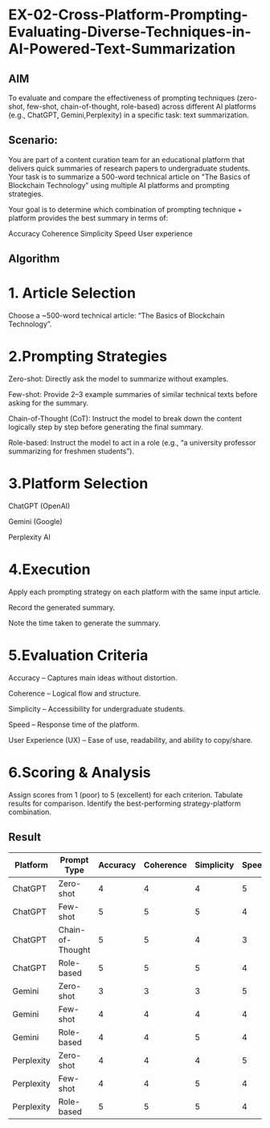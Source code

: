 # EX-02-Cross-Platform-Prompting-Evaluating-Diverse-Techniques-in-AI-Powered-Text-Summarization

## AIM
To evaluate and compare the effectiveness of prompting techniques (zero-shot, few-shot, chain-of-thought, role-based) across different AI platforms (e.g., ChatGPT, Gemini,Perplexity) in a specific task: text summarization.

## Scenario:
You are part of a content curation team for an educational platform that delivers quick summaries of research papers to undergraduate students. Your task is to summarize a 500-word technical article on "The Basics of Blockchain Technology" using multiple AI platforms and prompting strategies.

Your goal is to determine which combination of prompting technique + platform provides the best summary in terms of:

Accuracy
Coherence
Simplicity
Speed
User experience

## Algorithm

# 1. Article Selection

Choose a ~500-word technical article: “The Basics of Blockchain Technology”.

# 2.Prompting Strategies

Zero-shot: Directly ask the model to summarize without examples.

Few-shot: Provide 2–3 example summaries of similar technical texts before asking for the summary.

Chain-of-Thought (CoT): Instruct the model to break down the content logically step by step before generating the final summary.

Role-based: Instruct the model to act in a role (e.g., “a university professor summarizing for freshmen students”).

# 3.Platform Selection

ChatGPT (OpenAI)

Gemini (Google)

Perplexity AI

# 4.Execution

Apply each prompting strategy on each platform with the same input article.

Record the generated summary.

Note the time taken to generate the summary.

# 5.Evaluation Criteria

Accuracy – Captures main ideas without distortion.

Coherence – Logical flow and structure.

Simplicity – Accessibility for undergraduate students.

Speed – Response time of the platform.

User Experience (UX) – Ease of use, readability, and ability to copy/share.

# 6.Scoring & Analysis

Assign scores from 1 (poor) to 5 (excellent) for each criterion.
Tabulate results for comparison.
Identify the best-performing strategy-platform combination.

## Result
| Platform   | Prompt Type      | Accuracy | Coherence | Simplicity | Speed | UX | **Total (/25)** |
| ---------- | ---------------- | -------- | --------- | ---------- | ----- | -- | --------------- |
| ChatGPT    | Zero-shot        | 4        | 4         | 4          | 5     | 5  | 22              |
| ChatGPT    | Few-shot         | 5        | 5         | 5          | 4     | 5  | **24**          |
| ChatGPT    | Chain-of-Thought | 5        | 5         | 4          | 3     | 5  | 22              |
| ChatGPT    | Role-based       | 5        | 5         | 5          | 4     | 5  | **24**          |
| Gemini     | Zero-shot        | 3        | 3         | 3          | 5     | 4  | 18              |
| Gemini     | Few-shot         | 4        | 4         | 4          | 4     | 4  | 20              |
| Gemini     | Role-based       | 4        | 4         | 5          | 4     | 4  | 21              |
| Perplexity | Zero-shot        | 4        | 4         | 4          | 5     | 4  | 21              |
| Perplexity | Few-shot         | 4        | 4         | 5          | 4     | 4  | 21              |
| Perplexity | Role-based       | 5        | 5         | 5          | 4     | 4  | **23**          |




